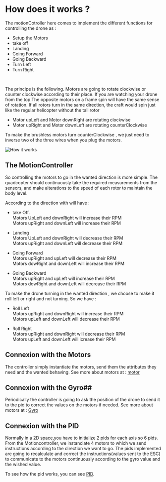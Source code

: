 # How does it works ? #

The motionCotroller here comes to implement the different functions for controlling the drone as :

- Setup the Motors 
- take off
- Landing 
- Going Forward 
- Going Backward 
- Turn Left 
- Turn Right
</br>

The principe is the following. Motors are going to rotate clockwise or counter clockwise according to their place. 
If you are watching your drone from the top.The opposite motors on a frame spin will have the same sense of rotation. If all rotors turn in the same direction, the craft would spin just like the regular helicopter without the tail rotor</br>
     
- Motor upLeft and Motor downRight are rotating clockwise
- Motor upRight and Motor downLeft are rotating counterClockwise

To make the brushless motors turn counterClockwise , we just need to inverse two of the three wires when you plug the motors. 

![How it works](https://image.slidesharecdn.com/howdoesquadcopterworks-171207055800/95/how-does-quadcopter-drone-works-5-638.jpg?cb=1512626305 "how it works")

## The MotionController ##

So controlling the motors to go in the wanted direction is more simple.
The quadcopter should continuously take the required measurements from the sensors, and make alterations to the speed of each rotor to maintain the body level. 

According to the direction with will have : 

- take Off.</br>
    Motors UpLeft and downRight will increase their RPM</br>
    Motors upRight and downLeft will increase their RPM

- Landing </br>
    Motors UpLeft and downRight will decrease their RPM</br>
    Motors upRight and downLeft will decrease their RPM

- Going Forward </br>
    Motors upRight and upLeft will decrease their RPM</br>
    Motors dowRight and downLeft will increase their RPM

- Going Backward </br>
    Motors upRight and upLeft will increase their RPM</br>
    Motors dowRight and downLeft will decrease their RPM

To make the drone turning in the wanted direction , we choose to make it roll left or right and not turning. So we have :

- Roll Left </br>
    Motors upRight and downRight will increase their RPM</br>
    Motors upLeft and downLeft will decrease their RPM
    
- Roll Right </br>
    Motors upRight and downRight will decrease their RPM</br>
    Motors upLeft and downLeft will icrease their RPM

## Connexion with the Motors ##

The controller simply instantiate the motors, send them the attributes they need and the wanted behaving.
See more about motors at : [motor](/motor/README.md)

## Connexion with the Gyro##

Periodically the controller is going to ask the position of the drone to send it to the pid to correct the values on the motors if needed.
See more about motors at : [Gyro](/gyro/README.md)

## Connexion with the PID ##

Normally in a 2D space,you have to initialize 2 pids for each axis so 6 pids.</br>
From the Motioncontroller, we instanciate 4 motors to which we send instructions according to the direction we want to go. 
The pids implemented are going to recalculate and correct the instructions(values sent to the ESC) to communicate to the motors continuously according to the gyro value and the wished value. 

To see how the pid works, you can see [PID](/pid/README.md).